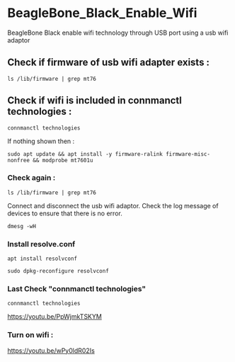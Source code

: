 # BeagleBone_Black_Enable_Wifi
BeagleBone Black enable wifi technology through USB port using a usb wifi adaptor



## Check if firmware of usb wifi adapter exists :

```
ls /lib/firmware | grep mt76
```

## Check if wifi is included in connmanctl technologies :

```
connmanctl technologies
```

If nothing shown then :

```
sudo apt update && apt install -y firmware-ralink firmware-misc-nonfree && modprobe mt7601u
```

### Check again :

```
ls /lib/firmware | grep mt76
```

Connect and disconnect the usb wifi adaptor.
Check the log message of devices to ensure that there is no error.

```
dmesg -wH
```

### Install resolve.conf

```
apt install resolvconf
```

```
sudo dpkg-reconfigure resolvconf
```

### Last Check "connmanctl technologies"

```
connmanctl technologies
```

https://youtu.be/PpWjmkTSKYM



### Turn on wifi :

https://youtu.be/wPy0ldR02Is
